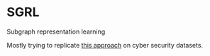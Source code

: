 # SGRL 
Subgraph representation learning 

Mostly trying to replicate [this approach](https://arxiv.org/pdf/2202.13538.pdf) on cyber security datasets. 